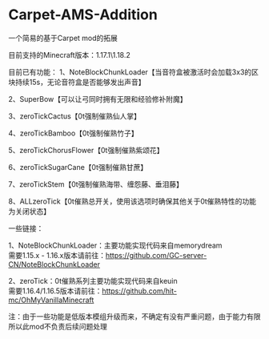 # Carpet-AMS-Addition
一个简易的基于Carpet mod的拓展

目前支持的Minecraft版本：1.17.1\1.18.2

目前已有功能：
1、NoteBlockChunkLoader【当音符盒被激活时会加载3x3的区块持续15s，无论音符盒是否能够发出声音】

2、SuperBow【可以让弓同时拥有无限和经验修补附魔】

3、zeroTickCactus【0t强制催熟仙人掌】

4、zeroTickBamboo【0t强制催熟竹子】

5、zeroTickChorusFlower【0t强制催熟紫颂花】

6、zeroTickSugarCane【0t强制催熟甘蔗】

7、zeroTickStem【0t强制催熟海带、缠怨藤、垂泪藤】

8、ALLzeroTick【0t催熟总开关，使用该选项时确保其他关于0t催熟特性的功能为关闭状态】

一些链接：

1、NoteBlockChunkLoader：主要功能实现代码来自memorydream<br>
需要1.15.x - 1.16.x版本请前往：https://github.com/GC-server-CN/NoteBlockChunkLoader

2、zeroTick：0t催熟系列主要功能实现代码来自keuin<br>
需要1.16.4/1.16.5版本请前往：https://github.com/hit-mc/OhMyVanillaMinecraft

注：由于一些功能是低版本模组升级而来，不确定有没有严重问题，由于能力有限所以此mod不负责后续问题处理
